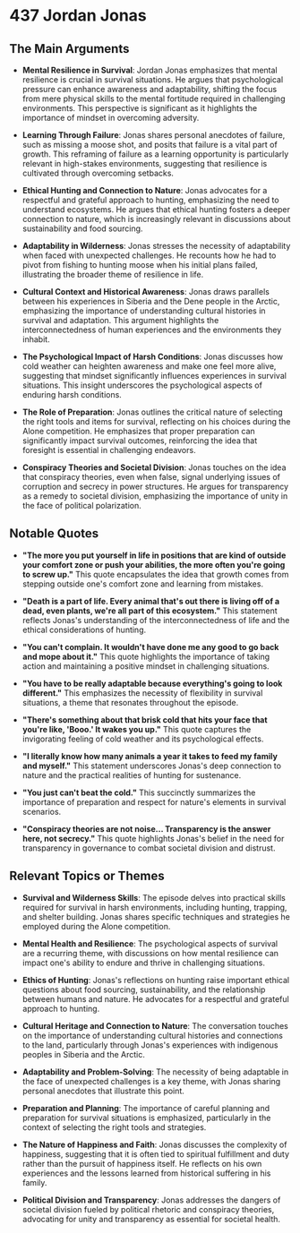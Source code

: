 # 437 Jordan Jonas

## The Main Arguments

- **Mental Resilience in Survival**: Jordan Jonas emphasizes that mental resilience is crucial in survival situations. He argues that psychological pressure can enhance awareness and adaptability, shifting the focus from mere physical skills to the mental fortitude required in challenging environments. This perspective is significant as it highlights the importance of mindset in overcoming adversity.

- **Learning Through Failure**: Jonas shares personal anecdotes of failure, such as missing a moose shot, and posits that failure is a vital part of growth. This reframing of failure as a learning opportunity is particularly relevant in high-stakes environments, suggesting that resilience is cultivated through overcoming setbacks.

- **Ethical Hunting and Connection to Nature**: Jonas advocates for a respectful and grateful approach to hunting, emphasizing the need to understand ecosystems. He argues that ethical hunting fosters a deeper connection to nature, which is increasingly relevant in discussions about sustainability and food sourcing.

- **Adaptability in Wilderness**: Jonas stresses the necessity of adaptability when faced with unexpected challenges. He recounts how he had to pivot from fishing to hunting moose when his initial plans failed, illustrating the broader theme of resilience in life.

- **Cultural Context and Historical Awareness**: Jonas draws parallels between his experiences in Siberia and the Dene people in the Arctic, emphasizing the importance of understanding cultural histories in survival and adaptation. This argument highlights the interconnectedness of human experiences and the environments they inhabit.

- **The Psychological Impact of Harsh Conditions**: Jonas discusses how cold weather can heighten awareness and make one feel more alive, suggesting that mindset significantly influences experiences in survival situations. This insight underscores the psychological aspects of enduring harsh conditions.

- **The Role of Preparation**: Jonas outlines the critical nature of selecting the right tools and items for survival, reflecting on his choices during the Alone competition. He emphasizes that proper preparation can significantly impact survival outcomes, reinforcing the idea that foresight is essential in challenging endeavors.

- **Conspiracy Theories and Societal Division**: Jonas touches on the idea that conspiracy theories, even when false, signal underlying issues of corruption and secrecy in power structures. He argues for transparency as a remedy to societal division, emphasizing the importance of unity in the face of political polarization.

## Notable Quotes

- **"The more you put yourself in life in positions that are kind of outside your comfort zone or push your abilities, the more often you're going to screw up."**
  This quote encapsulates the idea that growth comes from stepping outside one's comfort zone and learning from mistakes.

- **"Death is a part of life. Every animal that's out there is living off of a dead, even plants, we're all part of this ecosystem."**
  This statement reflects Jonas's understanding of the interconnectedness of life and the ethical considerations of hunting.

- **"You can't complain. It wouldn't have done me any good to go back and mope about it."**
  This quote highlights the importance of taking action and maintaining a positive mindset in challenging situations.

- **"You have to be really adaptable because everything's going to look different."**
  This emphasizes the necessity of flexibility in survival situations, a theme that resonates throughout the episode.

- **"There's something about that brisk cold that hits your face that you're like, 'Booo.' It wakes you up."**
  This quote captures the invigorating feeling of cold weather and its psychological effects.

- **"I literally know how many animals a year it takes to feed my family and myself."**
  This statement underscores Jonas's deep connection to nature and the practical realities of hunting for sustenance.

- **"You just can't beat the cold."**
  This succinctly summarizes the importance of preparation and respect for nature's elements in survival scenarios.

- **"Conspiracy theories are not noise... Transparency is the answer here, not secrecy."**
  This quote highlights Jonas's belief in the need for transparency in governance to combat societal division and distrust.

## Relevant Topics or Themes

- **Survival and Wilderness Skills**: The episode delves into practical skills required for survival in harsh environments, including hunting, trapping, and shelter building. Jonas shares specific techniques and strategies he employed during the Alone competition.

- **Mental Health and Resilience**: The psychological aspects of survival are a recurring theme, with discussions on how mental resilience can impact one's ability to endure and thrive in challenging situations.

- **Ethics of Hunting**: Jonas's reflections on hunting raise important ethical questions about food sourcing, sustainability, and the relationship between humans and nature. He advocates for a respectful and grateful approach to hunting.

- **Cultural Heritage and Connection to Nature**: The conversation touches on the importance of understanding cultural histories and connections to the land, particularly through Jonas's experiences with indigenous peoples in Siberia and the Arctic.

- **Adaptability and Problem-Solving**: The necessity of being adaptable in the face of unexpected challenges is a key theme, with Jonas sharing personal anecdotes that illustrate this point.

- **Preparation and Planning**: The importance of careful planning and preparation for survival situations is emphasized, particularly in the context of selecting the right tools and strategies.

- **The Nature of Happiness and Faith**: Jonas discusses the complexity of happiness, suggesting that it is often tied to spiritual fulfillment and duty rather than the pursuit of happiness itself. He reflects on his own experiences and the lessons learned from historical suffering in his family.

- **Political Division and Transparency**: Jonas addresses the dangers of societal division fueled by political rhetoric and conspiracy theories, advocating for unity and transparency as essential for societal health.
